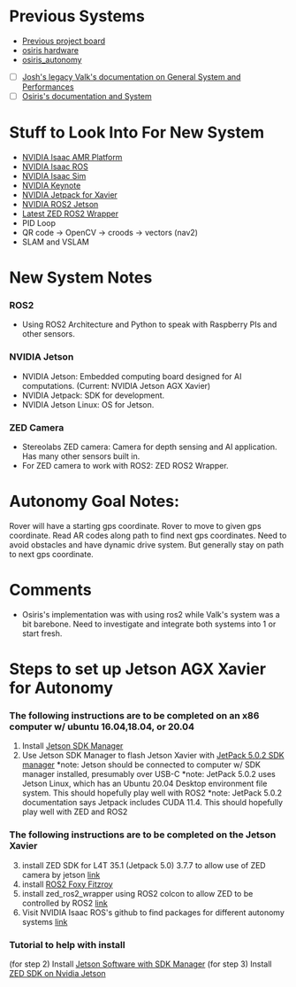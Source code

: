 # Previous Systems
- [Previous project board](https://github.com/orgs/SC-Robotics-2021/projects/5)
- [osiris hardware](https://github.com/SC-Robotics-2021/osiris_hardware)
- [osiris_autonomy](https://github.com/SC-Robotics-2021/osiris_autonomy)
- [ ] [Josh's legacy Valk's documentation on General System and Performances](https://github.com/SC-Robotics-2021/systems_documentation/tree/master/valkyrie_src)
- [ ] [Osiris's documentation and System](https://github.com/SC-Robotics-2021/systems_documentation/tree/master/osiris_src)

# Stuff to Look Into For New System
- [NVIDIA Isaac AMR Platform](https://www.nvidia.com/en-us/deep-learning-ai/industries/robotics/autonomous-mobile-robots/)
- [NVIDIA Isaac ROS](https://developer.nvidia.com/isaac-ros)
- [NVIDIA Isaac Sim](https://developer.nvidia.com/isaac-sim)
- [NVIDIA Keynote](https://youtu.be/PWcNlRI00jo)
- [NVIDIA Jetpack for Xavier](https://developer.nvidia.com/embedded/jetpack)
- [NVIDIA ROS2 Jetson](https://nvidia-ai-iot.github.io/ros2_jetson/)
- [Latest ZED ROS2 Wrapper](https://github.com/stereolabs/zed-ros2-wrapper)
- PID Loop
- QR code -> OpenCV -> croods -> vectors (nav2)
- SLAM and VSLAM

# New System Notes
### ROS2
- Using ROS2 Architecture and Python to speak with Raspberry PIs and other sensors.
### NVIDIA Jetson
- NVIDIA Jetson: Embedded computing board designed for AI computations. (Current: NVIDIA Jetson AGX Xavier)
- NVIDIA Jetpack: SDK for development.
- NVIDIA Jetson Linux: OS for Jetson.
### ZED Camera
- Stereolabs ZED camera: Camera for depth sensing and AI application. Has many other sensors built in.
- For ZED camera to work with ROS2: ZED ROS2 Wrapper.

# Autonomy Goal Notes:
Rover will have a starting gps coordinate.
Rover to move to given gps coordinate.
Read AR codes along path to find next gps coordinates.
Need to avoid obstacles and have dynamic drive system. But generally stay on path to next gps coordinate.

# Comments
- Osiris's implementation was with using ros2 while Valk's system was a bit barebone. Need to investigate and integrate both systems into 1 or start fresh.

# Steps to set up Jetson AGX Xavier for Autonomy
### The following instructions are to be completed on an x86 computer w/ ubuntu 16.04,18.04, or 20.04
1. Install [Jetson SDK Manager](https://developer.nvidia.com/nvidia-sdk-manager)
2. Use Jetson SDK Manager to flash Jetson Xavier with [JetPack 5.0.2 SDK manager](https://docs.nvidia.com/sdk-manager/install-with-sdkm-jetson/index.html)
  *note: Jetson should be connected to computer w/ SDK manager installed, presumably over USB-C
	*note: JetPack 5.0.2 uses Jetson Linux, which has an Ubuntu 20.04 Desktop environment file system. This should hopefully play well with ROS2
  *note: JetPack 5.0.2 documentation says Jetpack includes CUDA 11.4. This should hopefully play well with ZED and ROS2
### The following instructions are to be completed on the Jetson Xavier
3. install ZED SDK for L4T 35.1 (Jetpack 5.0) 3.7.7 to allow use of ZED camera by jetson [link](https://www.stereolabs.com/developers/release/)
4. install [ROS2 Foxy Fitzroy](https://docs.ros.org/en/foxy/Installation/Ubuntu-Install-Debians.html#)
5. install zed_ros2_wrapper using ROS2 colcon to allow ZED to be controlled by ROS2 [link](https://www.stereolabs.com/docs/ros2/)
4. Visit NVIDIA Isaac ROS's github to find packages for different autonomy systems [link](https://github.com/NVIDIA-ISAAC-ROS)

### Tutorial to help with install
(for step 2) Install [Jetson Software with SDK Manager](https://www.stereolabs.com/developers/release/)
(for step 3) Install [ZED SDK on Nvidia Jetson](https://www.stereolabs.com/docs/installation/jetson/)


